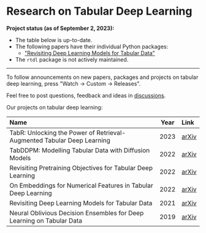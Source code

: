 # Research on Tabular Deep Learning

**Project status (as of September 2, 2023):**
- The table below is up-to-date.
- The following papers have their individual Python packages:
    - ["Revisiting Deep Learning Models for Tabular Data"](https://yandex-research.github.io/tabular-dl-revisiting-models)
- The `rtdl` package is not actively maintained.

---

To follow announcements on new papers, packages and projects on tabular deep learning, press "Watch -> Custom -> Releases".

Feel free to post questions, feedback and ideas in [discussions](https://github.com/Yura52/rtdl/discussions).

Our projects on tabular deep learning:

| Name                                                                   | Year  | Link                                      |
| :--------------------------------------------------------------------- | :---: | :---------------------------------------- |
| TabR: Unlocking the Power of Retrieval-Augmented Tabular Deep Learning | 2023  | [arXiv](https://arxiv.org/abs/2307.14338) |
| TabDDPM: Modelling Tabular Data with Diffusion Models                  | 2022  | [arXiv](https://arxiv.org/abs/2209.15421) |
| Revisiting Pretraining Objectives for Tabular Deep Learning            | 2022  | [arXiv](https://arxiv.org/abs/2207.03208) |
| On Embeddings for Numerical Features in Tabular Deep Learning          | 2022  | [arXiv](https://arxiv.org/abs/2203.05556) |
| Revisiting Deep Learning Models for Tabular Data                       | 2021  | [arXiv](https://arxiv.org/abs/2106.11959) |
| Neural Oblivious Decision Ensembles for Deep Learning on Tabular Data  | 2019  | [arXiv](https://arxiv.org/abs/1909.06312) |
